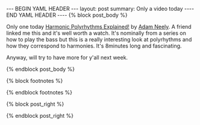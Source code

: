 --- BEGIN YAML HEADER ---
layout: post
summary: Only a video today
---- END YAML HEADER ----
{% block post_body %}

Only one today [Harmonic Polyrhythms Explained!](https://www.youtube.com/watch?v=_gCJHNBEdoc) by [Adam Neely](https://www.youtube.com/channel/UCnkp4xDOwqqJD7sSM3xdUiQ). A friend linked me this and it's well worth a watch. It's nominally from a series on how to play the bass but this is a really interesting look at polyrhythms and how they correspond to harmonies. It's 8minutes long and fascinating.

Anyway, will try to have more for y'all next week.

{% endblock post_body %}

{% block footnotes %}

{% endblock footnotes %}

{% block post_right %}

{% endblock post_right %}
